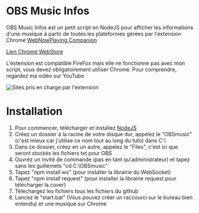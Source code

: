 # OBS Music Infos
OBS Music Infos est un petit script en NodeJS pour afficher les informations d'une musique à partir de toutes les plateformes gérées par l'extension Chrome [WebNowPlaying Companion](https://github.com/tjhrulz/WebNowPlaying-BrowserExtension)

[Lien Chrome WebStore](https://chrome.google.com/webstore/detail/webnowplaying-companion/jfakgfcdgpghbbefmdfjkbdlibjgnbli)

L'extension est compatible FireFox mais elle ne fonctionne pas avec mon script, vous devez obligatoirement utiliser Chrome.
Pour comprendre, regardez ma vidéo sur YouTube

![](https://i.ibb.co/y0BYrVr/wnp.jpg "Sites pris en charge par l'extension")

# Installation

1. Pour commencer, télécharger et installez [NodeJS](https://nodejs.org/en/download/)
2. Créez un dossier à la racine de votre disque dur, appelez le "OBSmusic" (c'est mieux car j'utilise ce nom tout au long du tuto) dans C:\
3. Dans ce dossier, créez en un autre, appelez le "Files", c'est ici que seront stockés les fichiers txt pour OBS
4. Ouvrez un invité de commande (pas en tant qu'administrateur) et tapez sans les guillemets "cd C:\OBSmusic"
5. Tapez "npm install ws" (pour installer la librairie du WebSocket)
6. Tapez "npm install request" (pour installer la librairie request pour télécharger la cover)
7. Téléchargez les fichiers tous les fichiers du github
8. Lancez le "start.bat" (Vous pouvez créer un raccourci sur le bureau bien entendu) et une musique sur Chrome
